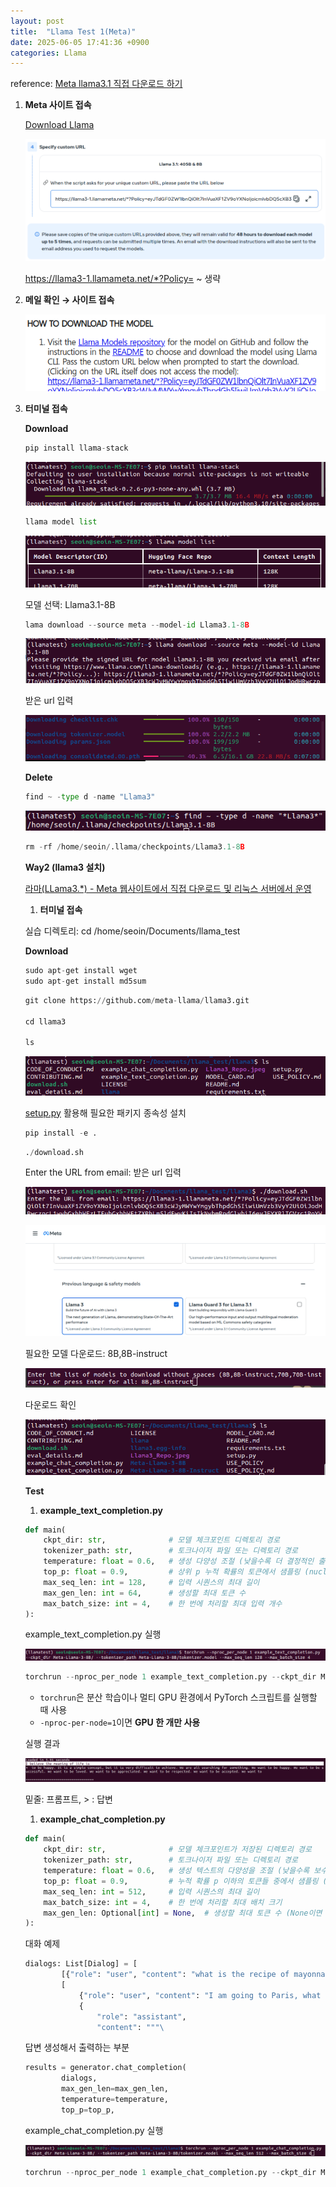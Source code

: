 ```yaml
---
layout: post
title:  "Llama Test 1(Meta)"
date: 2025-06-05 17:41:36 +0900
categories: Llama
---
```


reference: [Meta llama3.1 직접 다운로드 하기][link]

1. **Meta 사이트 접속**
    
    [Download Llama][link2]
    
    ![image.png](/assets/image/2025-06-05-LlamaTest-Meta-Image/image.png)
    
    https://llama3-1.llamameta.net/*?Policy= ~ 생략
    
2. **메일 확인 → 사이트 접속**
    
    ![image.png](/assets/image/2025-06-05-LlamaTest-Meta-Image/image%201.png)
    
3. **터미널 접속**
    
    **Download**
    
    ```python
    pip install llama-stack
    ```
    
    ![image.png](/assets/image/2025-06-05-LlamaTest-Meta-Image/image%202.png)
    
    ```python
    llama model list
    ```
    
    ![image.png](/assets/image/2025-06-05-LlamaTest-Meta-Image/image%203.png)
    
    모델 선택: Llama3.1-8B
    
    ```python
    lama download --source meta --model-id Llama3.1-8B
    ```
    
    ![image.png](/assets/image/2025-06-05-LlamaTest-Meta-Image/image%204.png)
    
    받은 url 입력
    
    ![image.png](/assets/image/2025-06-05-LlamaTest-Meta-Image/image%205.png)
    
    **Delete**
    
    ```python
    find ~ -type d -name "Llama3"
    ```
    
    ![image.png](/assets/image/2025-06-05-LlamaTest-Meta-Image/image%206.png)
    
    ```python
    rm -rf /home/seoin/.llama/checkpoints/Llama3.1-8B
    ```
    
    **Way2 (llama3 설치)**
    
    [라마(LLama3.*) - Meta 웹사이트에서 직접 다운로드 및 리눅스 서버에서 운영][link3]
    
    1. **터미널 접속**
    
    실습 디렉토리: cd /home/seoin/Documents/llama_test
    
    **Download**
    
    ```python
    sudo apt-get install wget
    sudo apt-get install md5sum
    ```
    
    ```python
    git clone https://github.com/meta-llama/llama3.git
    
    cd llama3
    
    ls
    ```
    
    ![image.png](/assets/image/2025-06-05-LlamaTest-Meta-Image/image%207.png)
    
    [setup.py](http://setup.py) 활용해 필요한 패키지 종속성 설치
    
    ```python
    pip install -e .
    ```
    
    ```python
    ./download.sh
    ```
    
    Enter the URL from email: 받은 url 입력
    
    ![image.png](/assets/image/2025-06-05-LlamaTest-Meta-Image/image%208.png)
    
    ![image.png](/assets/image/2025-06-05-LlamaTest-Meta-Image/image%209.png)
    
    필요한 모델 다운로드: 8B,8B-instruct
    
    ![image.png](/assets/image/2025-06-05-LlamaTest-Meta-Image/image%2010.png)
    
    다운로드 확인
    
    ![image.png](/assets/image/2025-06-05-LlamaTest-Meta-Image/image%2011.png)
    
    **Test**
    
    1. **example_text_completion.py**
    
    ```python
    def main(
        ckpt_dir: str,              # 모델 체크포인트 디렉토리 경로
        tokenizer_path: str,        # 토크나이저 파일 또는 디렉토리 경로
        temperature: float = 0.6,   # 생성 다양성 조절 (낮을수록 더 결정적인 출력) 낮을수록 덜 무작위
        top_p: float = 0.9,         # 상위 p 누적 확률의 토큰에서 샘플링 (nucleus sampling)
        max_seq_len: int = 128,     # 입력 시퀀스의 최대 길이
        max_gen_len: int = 64,      # 생성할 최대 토큰 수
        max_batch_size: int = 4,    # 한 번에 처리할 최대 입력 개수
    ):
    ```
    
    example_text_completion.py 실행
    
    ![image.png](/assets/image/2025-06-05-LlamaTest-Meta-Image/image%2012.png)
    
    ```python
    torchrun --nproc_per_node 1 example_text_completion.py --ckpt_dir Meta-Llama-3-8B/ --tokenizer_path Meta-Llama-3-8B/tokenizer.model --max_seq_len 128 --max_batch_size 4 
    ```
    
    - `torchrun`은 분산 학습이나 멀티 GPU 환경에서 PyTorch 스크립트를 실행할 때 사용
    - `-nproc-per-node=1`이면 **GPU 한 개만 사용**
    
    실행 결과
    
    ![image.png](/assets/image/2025-06-05-LlamaTest-Meta-Image/image%2013.png)
    
    밑줄: 프롬프트, > : 답변
    
    1. **example_chat_completion.py**
    
    ```python
    def main(
        ckpt_dir: str,              # 모델 체크포인트가 저장된 디렉토리 경로
        tokenizer_path: str,        # 토크나이저 파일 또는 디렉토리 경로
        temperature: float = 0.6,   # 생성 텍스트의 다양성을 조절 (낮을수록 보수적)
        top_p: float = 0.9,         # 누적 확률 p 이하의 토큰들 중에서 샘플링 (nucleus sampling)
        max_seq_len: int = 512,     # 입력 시퀀스의 최대 길이
        max_batch_size: int = 4,    # 한 번에 처리할 최대 배치 크기
        max_gen_len: Optional[int] = None,  # 생성할 최대 토큰 수 (None이면 자동 결정)
    ):
    ```
    
    대화 예제
    
    ```python
    dialogs: List[Dialog] = [
            [{"role": "user", "content": "what is the recipe of mayonnaise?"}],
            [
                {"role": "user", "content": "I am going to Paris, what should I see?"},
                {
                    "role": "assistant",
                    "content": """\
    ```
    
    답변 생성해서 출력하는 부분
    
    ```python
    results = generator.chat_completion(
            dialogs,
            max_gen_len=max_gen_len,
            temperature=temperature,
            top_p=top_p,
    ```
    
    example_chat_completion.py 실행
    
    ![image.png](/assets/image/2025-06-05-LlamaTest-Meta-Image/image%2014.png)
    
    ```python
    torchrun --nproc_per_node 1 example_chat_completion.py --ckpt_dir Meta-Llama-3-8B/ --tokenizer_path Meta-Llama-3-8B/tokenizer.model --max_seq_len 512 --max_batch_size 6 
    ```


[link]: https://pagichacha.tistory.com/328
[link2]: https://www.llama.com/llama-downloads/
[link3]: https://www.youtube.com/watch?v=lJwkv3J6o54
